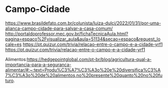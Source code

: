 # Campo-Cidade
https://www.brasildefato.com.br/colunista/luiza-dulci/2022/01/31/por-uma-alianca-campo-cidade-para-salvar-a-casa-comum/
http://portaldoprofessor.mec.gov.br/fichaTecnicaAula.html?pagina=espaco%2Fvisualizar_aula&aula=51134&secao=espaco&request_locale=es
https://pt.quizur.com/trivia/relacao-entre-o-campo-e-a-cidade-yrf1
https://pt.quizur.com/trivia/relacao-entre-o-campo-e-a-cidade-yrf1

Alimentos:https://hedgepointglobal.com/pt-br/blog/agricultura-qual-a-importancia-para-a-seguranca-alimentar/#:~:text=Produ%C3%A7%C3%A3o%20e%20diversifica%C3%A7%C3%A3o%20de%20alimentos,no%20presente%20quanto%20no%20futuro.